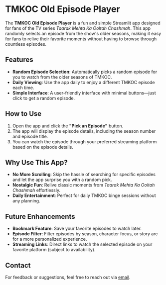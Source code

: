 
# TMKOC Old Episode Player

The **TMKOC Old Episode Player** is a fun and simple Streamlit app designed for fans of the TV series *Taarak Mehta Ka Ooltah Chashmah*. This app randomly selects an episode from the show's older seasons, making it easy for fans to relive their favorite moments without having to browse through countless episodes.

## Features

- **Random Episode Selection**: Automatically picks a random episode for you to watch from the older seasons of TMKOC.
- **Daily Viewing**: Use the app daily to enjoy a different TMKOC episode each time.
- **Simple Interface**: A user-friendly interface with minimal buttons—just click to get a random episode.

## How to Use

1. Open the app and click the **"Pick an Episode"** button.
2. The app will display the episode details, including the season number and episode title.
3. You can watch the episode through your preferred streaming platform based on the episode details.

## Why Use This App?

- **No More Scrolling**: Skip the hassle of searching for specific episodes and let the app surprise you with a random pick.
- **Nostalgic Fun**: Relive classic moments from *Taarak Mehta Ka Ooltah Chashmah* effortlessly.
- **Daily Entertainment**: Perfect for daily TMKOC binge sessions without any planning.

## Future Enhancements

- **Bookmark Feature**: Save your favorite episodes to watch later.
- **Episode Filter**: Filter episodes by season, character focus, or story arc for a more personalized experience.
- **Streaming Links**: Direct links to watch the selected episode on your favorite platform (subject to availability).

## Contact

For feedback or suggestions, feel free to reach out via [email](mailto:arghyadeepaich24@gmail.com).
